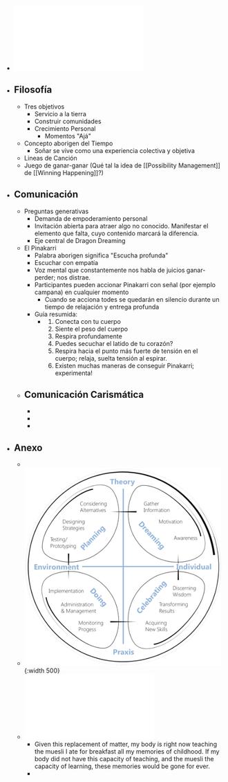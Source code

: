 - ![DragonDreaming_eBook_spanish_V02.09.pdf](../assets/DragonDreaming_eBook_spanish_V02.09_1659066669651_0.pdf)
- ## Filosofía
	- Tres objetivos
		- Servicio a la tierra
		- Construir comunidades
		- Crecimiento Personal
			- Momentos "Ajá"
	- Concepto aborigen del Tiempo
		- Soñar se vive como una experiencia colectiva y objetiva
	- Lineas de Canción
	- Juego de ganar-ganar (Qué tal la idea de [[Possibility Management]] de [[Winning Happening]]?)
- ## Comunicación
	- Preguntas generativas
		- Demanda de empoderamiento personal
		- Invitación abierta para atraer algo no conocido. Manifestar el elemento que falta, cuyo contenido marcará la diferencia.
		- Eje central de Dragon Dreaming
	- El Pinakarri
		- Palabra aborigen significa "Escucha profunda"
		- Escuchar con empatía
		- Voz mental que constantemente nos habla de juicios ganar-perder; nos distrae.
		- Participantes pueden accionar Pinakarri con señal (por ejemplo campana) en cualquier momento
			- Cuando se acciona todes se quedarán en silencio durante un tiempo de relajación y entrega profunda
		- Guía resumida:
			- 1. Conecta con tu cuerpo
			  2. Siente el peso del cuerpo
			  3. Respira profundamente
			  4. Puedes secuchar el latido de tu corazón?
			  5. Respira hacia el punto más fuerte de tensión en el cuerpo; relaja, suelta tensión al espirar.
			  6. Existen muchas maneras de conseguir Pinakarri; experimenta!
	- Comunicación Carismática
		-
		-
		-
		-
- ## Anexo
	-
	- ![image.png](../assets/image_1659066438949_0.png){:width 500}
	- ![Fact-Sheet-Number-01-The-Universal-Mandala-and-the-Mystery-of-the-Meaning-of-Life.pdf](../assets/Fact-Sheet-Number-01-The-Universal-Mandala-and-the-Mystery-of-the-Meaning-of-Life_1659066224999_0.pdf)
		- Given this replacement of matter, my
		  body is right now teaching the muesli I ate for breakfast all my memories of childhood. If my
		  body did not have this capacity of teaching, and the muesli the capacity of learning, these
		  memories would be gone for ever.
		-